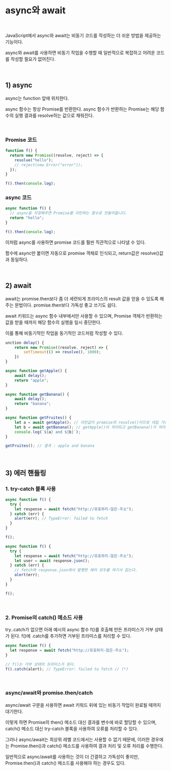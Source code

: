 # async와 await

<br>

JavaScript에서 async와 await는 비동기 코드를 작성하는 더 쉬운 방법을 제공하는 기능이다.

async와 await를 사용하면 비동기 작업을 수행할 때 일반적으로 복잡하고 어려운 코드를 작성할 필요가 없어진다.

<br>

## **1) async**

async는 function 앞에 위치한다.

async 함수는 항상 Promise를 반환한다. async 함수가 반환하는 Promise는 해당 함수의 실행 결과를 resolve하는 값으로 채워진다.

<br>

### **Promise 코드**

```javascript
function f() {
  return new Promise((resolve, reject) => {
    resolve("hello");
    // reject(new Error("error"));
  });
}

f().then(console.log);
```

### **async 코드**

```javascript
async function f() {
  // async을 지정해주면 Promise를 리턴하는 함수로 만들어줍니다.
  return "hello";
}

f().then(console.log);
```

이처럼 async를 사용하면 promise 코드를 훨씬 직관적으로 나타낼 수 있다.

함수에 async만 붙이면 자동으로 promise 객체로 인식되고, return값은 resolve()값과 동일하다.

<br>

## **2) await**

await는 promise.then보다 좀 더 세련되게 프라미스의 result 값을 얻을 수 있도록 해주는 문법이다. promise.then보다 가독성 좋고 쓰기도 쉽다.

await 키워드는 async 함수 내부에서만 사용할 수 있으며, Promise 객체가 반환하는 값을 받을 때까지 해당 함수의 실행을 일시 중단한다.

이를 통해 비동기적인 작업을 동기적인 코드처럼 작성할 수 있다.

```javascript
unction delay() {
    return new Promise((resolve, reject) => {
        setTimeout(() => resolve(), 1000);
    })
}

async function getApple() {
    await delay();
    return "apple";
}

async function getBanana() {
    await delay();
    return "banana";
}

async function getFruites() {
    let a = await getApple(); // 리턴값이 promise의 resolve()이므로 대입 가능
    let b = await getBanana(); // getApple()이 처리되고 getBanana()가 처리됨
    console.log(`${a} and ${b}`);
}

getFruites(); // 결과 : apple and banana
```

<br>

## **3) 에러 핸들링**

### **1. try-catch 블록 사용**

```javascript
async function f() {
  try {
    let response = await fetch("http://유효하지-않은-주소");
  } catch (err) {
    alert(err); // TypeError: failed to fetch
  }
}

f();
```

```javascript
async function f() {
  try {
    let response = await fetch("http://유효하지-않은-주소");
    let user = await response.json();
  } catch (err) {
    // fetch와 response.json에서 발행한 에러 모두를 여기서 잡는다.
    alert(err);
  }
}

f();
```

<br>

### **2. Promise의 catch() 메소드 사용**

try..catch가 없으면 아래 예시의 async 함수 f()를 호출해 만든 프라미스가 거부 상태가 된다. f()에 .catch를 추가하면 거부된 프라미스를 처리할 수 있다.

```javascript
async function f() {
  let response = await fetch("http://유효하지-않은-주소");
}

// f()는 거부 상태의 프라미스가 된다.
f().catch(alert); // TypeError: failed to fetch // (*)
```

<br>

### **async/await와 promise.then/catch**

async/await 구문을 사용하면 await 키워드 뒤에 있는 비동기 작업이 완료될 때까지 대기한다.

이렇게 하면 Promise의 then() 메소드 대신 결과를 변수에 바로 할당할 수 있으며, catch() 메소드 대신 try-catch 블록을 사용하여 오류를 처리할 수 있다.

그러나 async/await는 최상위 레벨 코드에서는 사용할 수 없기 때문에, 이러한 경우에는 Promise.then()과 catch() 메소드를 사용하여 결과 처리 및 오류 처리를 수행한다.

일반적으로 async/await를 사용하는 것이 더 간결하고 가독성이 좋지만, Promise.then()과 catch() 메소드를 사용해야 하는 경우도 있다.
